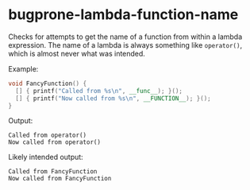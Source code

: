 # bugprone-lambda-function-name

Checks for attempts to get the name of a function from within a lambda
expression. The name of a lambda is always something like `operator()`,
which is almost never what was intended.

Example:

``` c++
void FancyFunction() {
  [] { printf("Called from %s\n", __func__); }();
  [] { printf("Now called from %s\n", __FUNCTION__); }();
}
```

Output:

    Called from operator()
    Now called from operator()

Likely intended output:

    Called from FancyFunction
    Now called from FancyFunction
